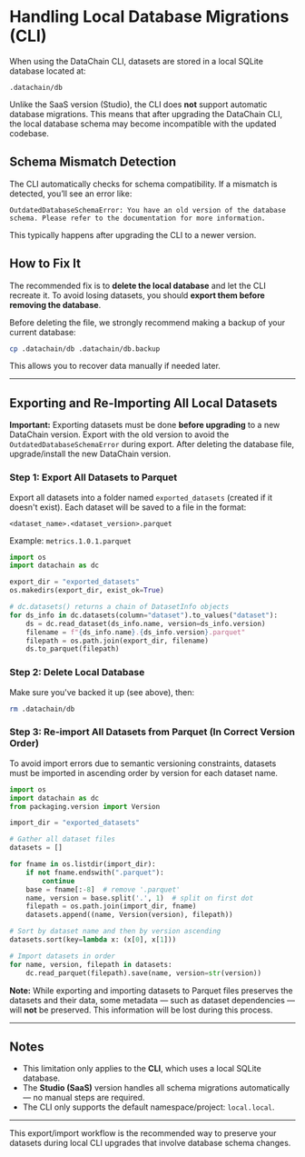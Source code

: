 # Handling Local Database Migrations (CLI)

When using the DataChain CLI, datasets are stored in a local SQLite database located at:

```
.datachain/db
```

Unlike the SaaS version (Studio), the CLI does **not** support automatic database migrations. This means that after upgrading the DataChain CLI, the local database schema may become incompatible with the updated codebase.

## Schema Mismatch Detection

The CLI automatically checks for schema compatibility. If a mismatch is detected, you’ll see an error like:

```
OutdatedDatabaseSchemaError: You have an old version of the database schema. Please refer to the documentation for more information.
```

This typically happens after upgrading the CLI to a newer version.

## How to Fix It

The recommended fix is to **delete the local database** and let the CLI recreate it. To avoid losing datasets, you should **export them before removing the database**.

Before deleting the file, we strongly recommend making a backup of your current database:

```bash
cp .datachain/db .datachain/db.backup
```

This allows you to recover data manually if needed later.

---

## Exporting and Re-Importing All Local Datasets

**Important:** Exporting datasets must be done **before upgrading** to a new DataChain version. Export with the old version to avoid the `OutdatedDatabaseSchemaError` during export. After deleting the database file, upgrade/install the new DataChain version.

### Step 1: Export All Datasets to Parquet

Export all datasets into a folder named `exported_datasets` (created if it doesn't exist). Each dataset will be saved to a file in the format:

```
<dataset_name>.<dataset_version>.parquet
```

Example: `metrics.1.0.1.parquet`

```python
import os
import datachain as dc

export_dir = "exported_datasets"
os.makedirs(export_dir, exist_ok=True)

# dc.datasets() returns a chain of DatasetInfo objects
for ds_info in dc.datasets(column="dataset").to_values("dataset"):
    ds = dc.read_dataset(ds_info.name, version=ds_info.version)
    filename = f"{ds_info.name}.{ds_info.version}.parquet"
    filepath = os.path.join(export_dir, filename)
    ds.to_parquet(filepath)
```

### Step 2: Delete Local Database

Make sure you've backed it up (see above), then:

```bash
rm .datachain/db
```

### Step 3: Re-import All Datasets from Parquet (In Correct Version Order)

To avoid import errors due to semantic versioning constraints, datasets must be imported in ascending order by version for each dataset name.

```python
import os
import datachain as dc
from packaging.version import Version

import_dir = "exported_datasets"

# Gather all dataset files
datasets = []

for fname in os.listdir(import_dir):
    if not fname.endswith(".parquet"):
        continue
    base = fname[:-8]  # remove '.parquet'
    name, version = base.split('.', 1)  # split on first dot
    filepath = os.path.join(import_dir, fname)
    datasets.append((name, Version(version), filepath))

# Sort by dataset name and then by version ascending
datasets.sort(key=lambda x: (x[0], x[1]))

# Import datasets in order
for name, version, filepath in datasets:
    dc.read_parquet(filepath).save(name, version=str(version))
```

**Note:** While exporting and importing datasets to Parquet files preserves the datasets and their data, some metadata — such as dataset dependencies — will **not** be preserved. This information will be lost during this process.

---

## Notes

- This limitation only applies to the **CLI**, which uses a local SQLite database.
- The **Studio (SaaS)** version handles all schema migrations automatically — no manual steps are required.
- The CLI only supports the default namespace/project: `local.local`.

---

This export/import workflow is the recommended way to preserve your datasets during local CLI upgrades that involve database schema changes.
